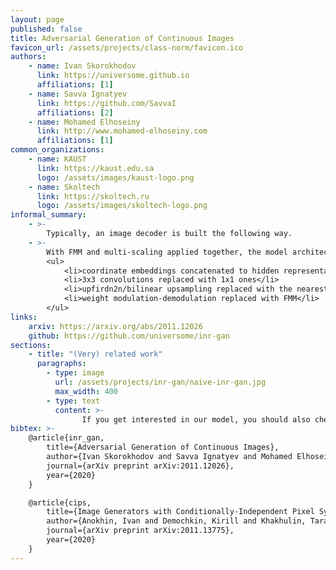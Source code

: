 ```yaml
---
layout: page
published: false
title: Adversarial Generation of Continuous Images
favicon_url: /assets/projects/class-norm/favicon.ico
authors:
    - name: Ivan Skorokhodov
      link: https://universome.github.io
      affiliations: [1]
    - name: Savva Ignatyev
      link: https://github.com/SavvaI
      affiliations: [2]
    - name: Mohamed Elhoseiny
      link: http://www.mohamed-elhoseiny.com
      affiliations: [1]
common_organizations:
    - name: KAUST
      link: https://kaust.edu.sa
      logo: /assets/images/kaust-logo.png
    - name: Skoltech
      link: https://skoltech.ru
      logo: /assets/images/skoltech-logo.png
informal_summary:
    - >-
        Typically, an image decoder is built the following way.
    - >-
        With FMM and multi-scaling applied together, the model architecture "diverged" into the one which is <i>very</i> similar to StyleGAN2 (which is quite unfortunate, because originally we thought to be developing something truly novel). Basically, our INR-GAN \(\equiv\) StyleGAN2, <i>but with</i>:
        <ul>
            <li>coordinate embeddings concatenated to hidden representations</li>
            <li>3x3 convolutions replaced with 1x1 ones</li>
            <li>upfirdn2n/bilinear upsampling replaced with the nearest neigbhour one</li>
            <li>weight modulation-demodulation replaced with FMM</li>
        </ul>
links:
    arxiv: https://arxiv.org/abs/2011.12026
    github: https://github.com/universome/inr-gan
sections:
    - title: "(Very) related work"
      paragraphs:
        - type: image
          url: /assets/projects/inr-gan/naive-inr-gan.jpg
          max_width: 400
        - type: text
          content: >-
                If you get interested in our model, you should also check <a href="https://arxiv.org/abs/2011.13775" target="_blank">CIPS paper</a>, which was a parallel CVPR submission by Samsung AI Moscow & Skoltech. The authors achieved higher scores, but their architecture is ~5 times bigger/slower (since they didn't use multi-scaling).
bibtex: >-
    @article{inr_gan,
        title={Adversarial Generation of Continuous Images},
        author={Ivan Skorokhodov and Savva Ignatyev and Mohamed Elhoseiny},
        journal={arXiv preprint arXiv:2011.12026},
        year={2020}
    }

    @article{cips,
        title={Image Generators with Conditionally-Independent Pixel Synthesis},
        author={Anokhin, Ivan and Demochkin, Kirill and Khakhulin, Taras and Sterkin, Gleb and Lempitsky, Victor and Korzhenkov, Denis},
        journal={arXiv preprint arXiv:2011.13775},
        year={2020}
    }
---
```

